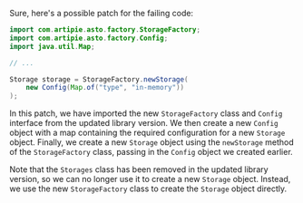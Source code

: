 Sure, here's a possible patch for the failing code:
```java
import com.artipie.asto.factory.StorageFactory;
import com.artipie.asto.factory.Config;
import java.util.Map;

// ...

Storage storage = StorageFactory.newStorage(
    new Config(Map.of("type", "in-memory"))
);
```
In this patch, we have imported the new `StorageFactory` class and `Config` interface from the updated library version. We then create a new `Config` object with a map containing the required configuration for a new `Storage` object. Finally, we create a new `Storage` object using the `newStorage` method of the `StorageFactory` class, passing in the `Config` object we created earlier.

Note that the `Storages` class has been removed in the updated library version, so we can no longer use it to create a new `Storage` object. Instead, we use the new `StorageFactory` class to create the `Storage` object directly.